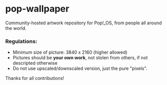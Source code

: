 # pop-wallpaper
Community-hosted artwork repository for Pop!_OS, from people all around the world.

### Regulations:

- Minimum size of picture: 3840 x 2160 (higher allowed)
- Pictures should be **your own work**, not stolen from others, if not descripted otherwise
- Do not use upscaled/downscaled version, just the pure "pixels".

Thanks for all contributions!
